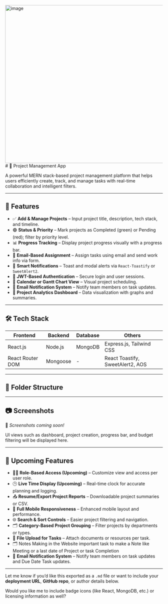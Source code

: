 <img width="1066" height="506" alt="image" src="https://github.com/user-attachments/assets/93bb3f3e-b4d5-4157-b802-d11cf3218e30" /># 🚀 Project Management App

A powerful MERN stack-based project management platform that helps users efficiently create, track, and manage tasks with real-time collaboration and intelligent filters.

---

## 📌 Features

- ✅ **Add & Manage Projects** – Input project title, description, tech stack, and timeline.
- 🟢 **Status & Priority** – Mark projects as Completed (green) or Pending (red); filter by priority level.
- 📊 **Progress Tracking** – Display project progress visually with a progress bar.
- 📩 **Email-Based Assignment** – Assign tasks using email and send work info via form.
- 🔔 **Smart Notifications** – Toast and modal alerts via `React-Toastify` or `SweetAlert2`.
- 🔐 **JWT-Based Authentication** – Secure login and user sessions.
- 📅 **Calendar or Gantt Chart View** – Visual project scheduling.
- 📨 **Email Notification System** – Notify team members on task updates.
- 🧮 **Project Analytics Dashboard** – Data visualization with graphs and summaries.
---

## 🛠️ Tech Stack

| Frontend          | Backend       | Database   | Others                             |
|------------------|---------------|------------|------------------------------------|
| React.js          | Node.js       | MongoDB    | Express.js, Tailwind CSS           |
| React Router DOM  | Mongoose      |  -         | React Toastify, SweetAlert2, AOS   |

---

## 📂 Folder Structure


---

## 📷 Screenshots

🚧 *Screenshots coming soon!*

UI views such as dashboard, project creation, progress bar, and budget filtering will be displayed here.

---

## 🔮 Upcoming Features
- 🧑‍💼 **Role-Based Access (Upcoming)** – Customize view and access per user role.
- 🕒 **Live Time Display (Upcoming)** – Real-time clock for accurate planning and logging.
- 📤 **Resume/Export Project Reports** – Downloadable project summaries or CSV.
- 📱 **Full Mobile Responsiveness** – Enhanced mobile layout and performance.
- 🌐 **Search & Sort Controls** – Easier project filtering and navigation.
- 🗂️ **Category-Based Project Grouping** – Filter projects by departments or types.
- 📎 **File Upload for Tasks** – Attach documents or resources per task.
- 🗂️ Notes Making in the Website important  task to make a Note like Meeting or a last date of Project or task Completion
-  📨 **Email Notification System** – Notify team members on task updates  and Due Date Task updates.

---

Let me know if you’d like this exported as a `.md` file or want to include your **deployment URL**, **GitHub repo**, or author details below.

Would you like me to include badge icons (like React, MongoDB, etc.) or licensing information as well?
